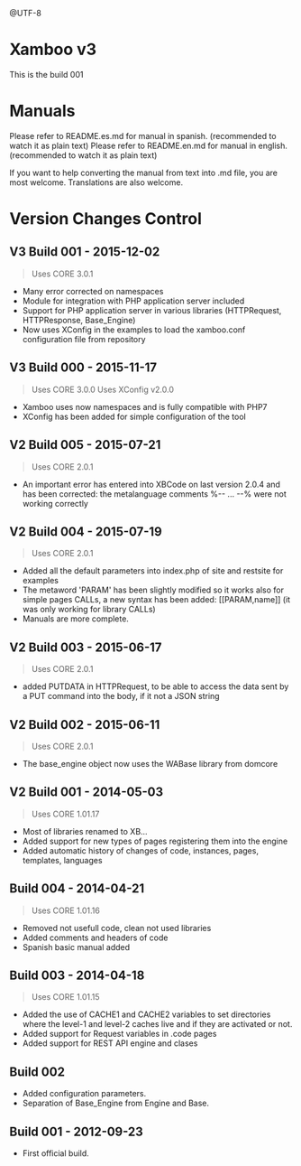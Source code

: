 @UTF-8

Xamboo v3
=============================
This is the build 001

Manuals
=======================

Please refer to README.es.md for manual in spanish. (recommended to watch it as plain text)
Please refer to README.en.md for manual in english. (recommended to watch it as plain text)

If you want to help converting the manual from text into .md file, you are most welcome.
Translations are also welcome.

Version Changes Control
=======================

V3 Build 001 - 2015-12-02
-----------------------
> Uses CORE 3.0.1
- Many error corrected on namespaces
- Module for integration with PHP application server included
- Support for PHP application server in various libraries (HTTPRequest, HTTPResponse, Base_Engine)
- Now uses XConfig in the examples to load the xamboo.conf configuration file from repository

V3 Build 000 - 2015-11-17
-----------------------
> Uses CORE 3.0.0
> Uses XConfig v2.0.0
- Xamboo uses now namespaces and is fully compatible with PHP7
- XConfig has been added for simple configuration of the tool

V2 Build 005 - 2015-07-21
-----------------------
> Uses CORE 2.0.1
- An important error has entered into XBCode on last version 2.0.4 and has been corrected: the metalanguage comments %-- ... --% were not working correctly

V2 Build 004 - 2015-07-19
-----------------------
> Uses CORE 2.0.1
- Added all the default parameters into index.php of site and restsite for examples
- The metaword 'PARAM' has been slightly modified so it works also for simple pages CALLs, a new syntax has been added: [[PARAM,name]] (it was only working for library CALLs)
- Manuals are more complete.

V2 Build 003 - 2015-06-17
-----------------------
> Uses CORE 2.0.1
- added PUTDATA in HTTPRequest, to be able to access the data sent by a PUT command into the body, if it not a JSON string

V2 Build 002 - 2015-06-11
-----------------------
> Uses CORE 2.0.1
- The base_engine object now uses the WABase library from domcore

V2 Build 001 - 2014-05-03
-----------------------
> Uses CORE 1.01.17
- Most of libraries renamed to XB...
- Added support for new types of pages registering them into the engine
- Added automatic history of changes of code, instances, pages, templates, languages

Build 004 - 2014-04-21
-----------------------
> Uses CORE 1.01.16
- Removed not usefull code, clean not used libraries
- Added comments and headers of code
- Spanish basic manual added

Build 003 - 2014-04-18
-----------------------
> Uses CORE 1.01.15
- Added the use of CACHE1 and CACHE2 variables to set directories where the level-1 and level-2 caches live and if they are activated or not.
- Added support for Request variables in .code pages
- Added support for REST API engine and clases

Build 002
-----------------------
- Added configuration parameters.
- Separation of Base_Engine from Engine and Base.

Build 001 - 2012-09-23
-----------------------
- First official build.
